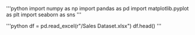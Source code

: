 
'''python
import numpy as np
import pandas as pd
import matplotlib.pyplot as plt
import seaborn as sns
'''

'''python
df = pd.read_excel(r"/Sales Dataset.xlsx")
df.head()
'''

